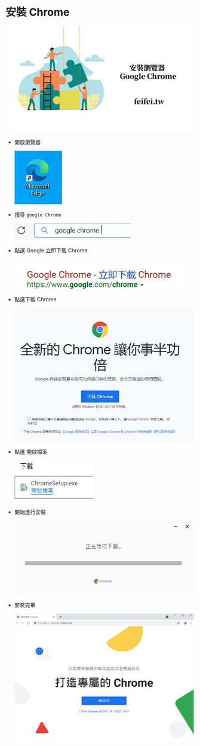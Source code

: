 # 安裝 Chrome

![install-google-chrome/install-google-chrome.jpg](install-google-chrome/install-google-chrome.jpg)


- 開啟瀏覽器

    ![install-google-chrome/install-google-chrome(1).jpg](install-google-chrome/install-google-chrome(1).jpg)

- 搜尋 `google Chrome`

    ![install-google-chrome/install-google-chrome(2).jpg](install-google-chrome/install-google-chrome(2).jpg)

- 點選  Google 立即下載 Chrome

    ![install-google-chrome/install-google-chrome(3).jpg](install-google-chrome/install-google-chrome(3).jpg)

- 點選下載 Chrome

    ![install-google-chrome/install-google-chrome(4).jpg](install-google-chrome/install-google-chrome(4).jpg)

- 點選 開啟檔案

    ![install-google-chrome/install-google-chrome(5).jpg](install-google-chrome/install-google-chrome(5).jpg)

- 開始進行安裝

    ![install-google-chrome/install-google-chrome(6).jpg](install-google-chrome/install-google-chrome(6).jpg)

- 安裝完畢

    ![install-google-chrome/install-google-chrome(7).jpg](install-google-chrome/install-google-chrome(7).jpg)